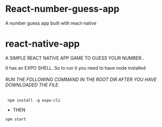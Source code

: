 # React-number-guess-app
A number guess app built with react-native

# react-native-app

A SIMPLE REACT NATIVE APP GAME TO GUESS YOUR NUMBER..

It has an EXPO SHELL. So to run it 
you need to have node installed <br/>
###### RUN THE FOLLOWING COMMAND IN THE ROOT DIR AFTER YOU HAVE DOWNLOADED THE FILE.
```
 npm install -g expo-cli
```
- THEN
```
npm start 
```
